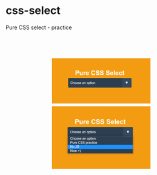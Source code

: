 # css-select
Pure CSS select - practice

<h1 align="center">
  <br>
  <img src="https://github.com/Bru-marques/css-select/blob/main/select.PNG" alt="Foco" width="260">
  
  <br>
  <img src="https://github.com/Bru-marques/css-select/blob/main/select2.PNG" alt="Foco" width="260">
</h1>

